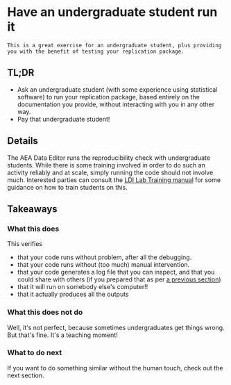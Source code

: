 # Have an undergraduate student run it



```{tip}
This is a great exercise for an undergraduate student, plus providing you with the benefit of testing your replication package.
```

## TL;DR

- Ask an undergraduate student (with some experience using statistical software) to run your replication package, based entirely on the documentation you provide, without interacting with you in any other way.
- Pay that undergraduate student!

## Details

The AEA Data Editor runs the reproducibility check with undergraduate students. While there is some training involved in order to do such an activity reliably and at scale, simply running the code should not involve much. Interested parties can consult the [LDI Lab Training manual](https://labordynamicsinstitute.github.io/ldilab-manual/) for some guidance on how to train students on this. 


## Takeaways

### What this does

This verifies

- that your code runs without problem, after all the debugging.
- that your code runs without (too much) manual intervention.
- that your code generates a log file that you can inspect, and that you could share with others (if you prepared that as per [a previous section](creating-log-files))
- that it will run on somebody else's computer!!
- that it actually produces all the outputs

### What this does not do

Well, it's not perfect, because sometimes undergraduates get things wrong. But that's fine. It's a teaching moment!

### What to do next

If you want to do something similar without the human touch, check out the next section.